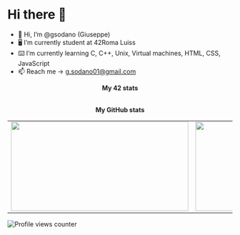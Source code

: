 # Hi there 👋
- 👋 Hi, I’m @gsodano (Giuseppe)
- 🖥 I’m currently student at 42Roma Luiss
- ⌨️ I’m currently learning C, C++, Unix, Virtual machines, HTML, CSS, JavaScript
- 📫 Reach me -> g.sodano01@gmail.com
<div align="center">
	<table>
		<tr>
			<b>My 42 stats</b></br>
		</tr>
		<!--tr>
	<a href="https://github.com/gsodano/badge42"><img src="https://badge42.vercel.app/api/v2/cldxbe3au00060gjod87l1o2a/stats?cursusId=21&coalitionId=124" alt="gsodano's 42 stats" /></a>
			</a>
		</tr>
	</table-->
	<table>
		<tr>
			<b>My GitHub stats</b>
		</tr>
		<tr>
			<td>
				<a href="https://github.com/gsod">
					<img src="https://awesome-github-stats.azurewebsites.net/user-stats/gsod?cardType=level&theme=tokyonight" width="397" height="200">
				</a> 
			</td>
			<td>
				<a href="https://github.com/gsod?tab=repositories">
					<img src="https://github-readme-stats.vercel.app/api/top-langs/?username=gsod&layout=compact&theme=tokyonight" width="380" height="200">
				</a>
			</td>
		</tr>
	</table>
</div>

![Profile views counter](https://komarev.com/ghpvc/?username=gsod&&style=flat-square)

